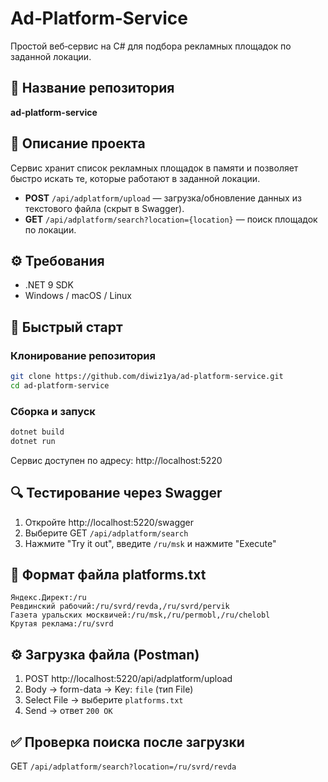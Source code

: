 # Ad‑Platform‑Service

Простой веб‑сервис на C# для подбора рекламных площадок по заданной локации.

## 📂 Название репозитория

**ad-platform-service**

## 📝 Описание проекта

Сервис хранит список рекламных площадок в памяти и позволяет быстро искать те, которые работают в заданной локации.

- **POST** `/api/adplatform/upload` — загрузка/обновление данных из текстового файла (скрыт в Swagger).
- **GET** `/api/adplatform/search?location={location}` — поиск площадок по локации.

## ⚙️ Требования

- .NET 9 SDK
- Windows / macOS / Linux

## 🚀 Быстрый старт

### Клонирование репозитория

```bash
git clone https://github.com/diwiz1ya/ad-platform-service.git
cd ad-platform-service
```

### Сборка и запуск

```bash
dotnet build
dotnet run
```

Сервис доступен по адресу: http://localhost:5220

## 🔍 Тестирование через Swagger

1. Откройте http://localhost:5220/swagger
2. Выберите GET `/api/adplatform/search`
3. Нажмите "Try it out", введите `/ru/msk` и нажмите "Execute"

## 📂 Формат файла platforms.txt

```
Яндекс.Директ:/ru
Ревдинский рабочий:/ru/svrd/revda,/ru/svrd/pervik
Газета уральских москвичей:/ru/msk,/ru/permobl,/ru/chelobl
Крутая реклама:/ru/svrd
```

## ⚙️ Загрузка файла (Postman)

1. POST http://localhost:5220/api/adplatform/upload
2. Body → form-data → Key: `file` (тип File)
3. Select File → выберите `platforms.txt`
4. Send → ответ `200 OK`

## ✅ Проверка поиска после загрузки

GET `/api/adplatform/search?location=/ru/svrd/revda`


